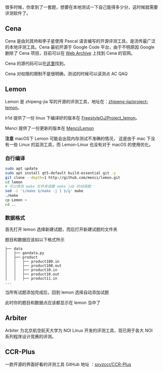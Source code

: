 很多时候，你拿到了一套题，想要在本地测试一下自己能得多少分，这时候就需要评测软件了。

## Cena

Cena 是由刘其帅和李子星使用 Pascal 语言编写的开源评测工具，是流传最广泛的本地评测工具。Cena 最初开源于 Google Code 平台，由于不明原因 Google 删除了 Cena 项目，目前可以在 [Web Archive](https://web.archive.org/web/20131023112258/http://code.google.com/p/cena/) 上找到 Cena 的官网。

Cena 的源代码可以在[这里](https://github.com/billchenchina/cena)找到。

Cena 对权限的限制不是很明确，测试的时候可以读测点 AC QAQ

## Lemon

Lemon 是 zhipeng-jia 写的开源的评测工具，地址在：[zhipeng-jia/project-lemon](https://github.com/zhipeng-jia/project-lemon)。

Ir1d 提供了一份 linux 下编译好的版本在 [FreestyleOJ/Project_lemon](https://github.com/FreestyleOJ/Project_lemon/tree/Built)。

Menci 提供了一份更新的版本在 [Menci/Lemon](https://github.com/Menci/Lemon/)

**注意** macOS下 Lemon 可能会出现内存测试不准确的情况， 这是由于 mac 下没有一些 Linux 的监测工具，而 Lemon-Linux 也没有对于 macOS 的使用优化。

### 自行编译

```bash
sudo apt update
sudo apt install qt5-default build-essential git -y
git clone --depth=1 http://github.com/menci/lemon.git
cd lemon
# 可以修改 make 文件来调整 make job 的线程数
sed -i 's/make $/make -j 1 $/g' make
./make
cp Lemon ~
cd ..
```

### 数据格式

首先打开 lemon 选择新建试题，而后打开新建试题的文件夹

题目和数据应该如以下格式所示

```text
├── data
│   ├── gendata.py
│   ├── product
│   │   ├── product100.in
│   │   ├── product100.out
│   │   ├── product10.in
│   │   ├── product10.out
│   │   ├── product11.in
...
```

当所有试题添加完成后，回到 lemon 选择自动添加试题

此时你的题目和数据点应该都显示在 lemon 当中了

## Arbiter

Arbiter 为北京航空航天大学为 NOI Linux 开发的评测工具，现已用于各大 NOI 系列程序设计竞赛的评测。

## CCR-Plus

一款开源的界面好看的评测工具 GitHub 地址 ：[sxyzccr/CCR-Plus](https://github.com/sxyzccr/CCR-Plus)
